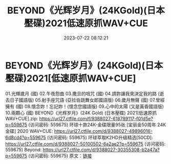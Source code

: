 ﻿---
title: BEYOND《光辉岁月》(24KGold)(日本壓碟)2021低速原抓WAV+CUE
date: 2023-07-22 08:12:21
categories: WAV车载音乐、镜像
tags: 华语中文
---
# BEYOND《光辉岁月》(24KGold)(日本壓碟)2021[低速原抓WAV+CUE]

01.光輝歲月 (國)
02.午夜怨曲
03.撒旦的咀咒 (國)
04.請妳讓我來決定我的路 (逝去日子國語版)
05.射手座咒語 (亞拉伯跳舞女郎國語版)
06.歲月無聲 (國)
07.曾經擁有 (國)
08.懷念妳！忘記妳！(懷念您國語版)
09.心中的太陽 (又是黃昏國語版)
10.兩顆心 (國)
BEYOND《光辉岁月》(24K Gold) (日本壓碟) 2021[低速原抓WAV+CUE].zip: https://url27.ctfile.com/f/9388027-618789117-f01d5e?p=559675
(访问密码: 559675)
环球十款24K-金碟限量95张 [宝丽金50周年 24K 金碟] 2020 WAV+CUE: https://url27.ctfile.com/d/9388027-49896016-6d8cd4?p=559675
(访问密码: 559675)
环球萃取K2HD升级精选[50CD]: https://url27.ctfile.com/d/9388027-50100502-6a2ae2?p=559675
(访问密码: 559675)
Beyond: https://url27.ctfile.com/d/9388027-30355308-b2a47a?p=559675
(访问密码: 559675)
原文：[链接](https://blog.sina.com.cn/s/blog_1647c7e76010312se.html)